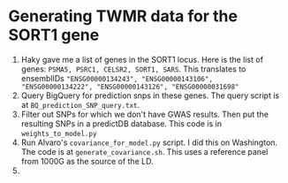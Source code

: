 # Generating TWMR data for the SORT1 gene

1. Haky gave me a list of genes in the SORT1 locus. Here is the list of genes: `PSMA5, PSRC1, CELSR2, SORT1, SARS`. This translates to ensemblIDs `"ENSG00000134243", "ENSG00000143106", "ENSG00000134222", "ENSG00000143126", "ENSG00000031698"`
1. Query BigQuery for prediction snps in these genes. The query script is at `BQ_prediction_SNP_query.txt`. 
1. Filter out SNPs for which we don't have GWAS results. Then put the resulting SNPs in a predictDB database. This code is in `weights_to_model.py` 
1. Run Alvaro's `covariance_for_model.py` script. I did this on Washington. The code is at `generate_covariance.sh`. This uses a reference panel from 1000G as the source of the LD. 
1. 
